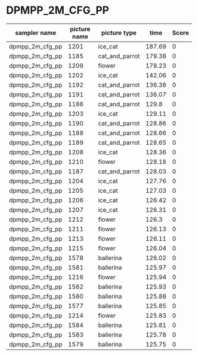 # DPMPP_2M_CFG_PP

|	sampler name	|	picture name	|	picture type	|	time	|	Score	|
|	-----------------	|	-----------------	|	-----------------	|	-----------------	|	-----------------	|
|	dpmpp_2m_cfg_pp	|	1201	|	ice_cat	|	187.69	|	0	|
|	dpmpp_2m_cfg_pp	|	1185	|	cat_and_parrot	|	179.38	|	0	|
|	dpmpp_2m_cfg_pp	|	1209	|	flower	|	178.23	|	0	|
|	dpmpp_2m_cfg_pp	|	1202	|	ice_cat	|	142.06	|	0	|
|	dpmpp_2m_cfg_pp	|	1192	|	cat_and_parrot	|	136.38	|	0	|
|	dpmpp_2m_cfg_pp	|	1191	|	cat_and_parrot	|	136.07	|	0	|
|	dpmpp_2m_cfg_pp	|	1186	|	cat_and_parrot	|	129.8	|	0	|
|	dpmpp_2m_cfg_pp	|	1203	|	ice_cat	|	129.11	|	0	|
|	dpmpp_2m_cfg_pp	|	1190	|	cat_and_parrot	|	128.86	|	0	|
|	dpmpp_2m_cfg_pp	|	1188	|	cat_and_parrot	|	128.66	|	0	|
|	dpmpp_2m_cfg_pp	|	1189	|	cat_and_parrot	|	128.65	|	0	|
|	dpmpp_2m_cfg_pp	|	1208	|	ice_cat	|	128.36	|	0	|
|	dpmpp_2m_cfg_pp	|	1210	|	flower	|	128.18	|	0	|
|	dpmpp_2m_cfg_pp	|	1187	|	cat_and_parrot	|	128.03	|	0	|
|	dpmpp_2m_cfg_pp	|	1204	|	ice_cat	|	127.76	|	0	|
|	dpmpp_2m_cfg_pp	|	1205	|	ice_cat	|	127.03	|	0	|
|	dpmpp_2m_cfg_pp	|	1206	|	ice_cat	|	126.42	|	0	|
|	dpmpp_2m_cfg_pp	|	1207	|	ice_cat	|	126.31	|	0	|
|	dpmpp_2m_cfg_pp	|	1212	|	flower	|	126.3	|	0	|
|	dpmpp_2m_cfg_pp	|	1211	|	flower	|	126.13	|	0	|
|	dpmpp_2m_cfg_pp	|	1213	|	flower	|	126.11	|	0	|
|	dpmpp_2m_cfg_pp	|	1215	|	flower	|	126.04	|	0	|
|	dpmpp_2m_cfg_pp	|	1578	|	ballerina	|	126.02	|	0	|
|	dpmpp_2m_cfg_pp	|	1581	|	ballerina	|	125.97	|	0	|
|	dpmpp_2m_cfg_pp	|	1216	|	flower	|	125.94	|	0	|
|	dpmpp_2m_cfg_pp	|	1582	|	ballerina	|	125.93	|	0	|
|	dpmpp_2m_cfg_pp	|	1580	|	ballerina	|	125.88	|	0	|
|	dpmpp_2m_cfg_pp	|	1577	|	ballerina	|	125.85	|	0	|
|	dpmpp_2m_cfg_pp	|	1214	|	flower	|	125.83	|	0	|
|	dpmpp_2m_cfg_pp	|	1584	|	ballerina	|	125.81	|	0	|
|	dpmpp_2m_cfg_pp	|	1583	|	ballerina	|	125.78	|	0	|
|	dpmpp_2m_cfg_pp	|	1579	|	ballerina	|	125.75	|	0	|
